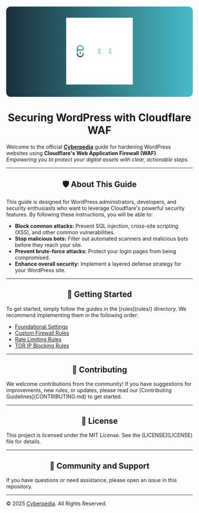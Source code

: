 <!-- Gradient Banner -->
<p align="center" style="background: linear-gradient(90deg, #1b313a 0%, #47bbc9 100%); padding: 30px 0; border-radius: 12px;">
  <img src="CYBERPEDIA Logo.png" alt="Cyberpedia Logo" width="180"/>
</p>

<h1 align="center">Securing WordPress with Cloudflare WAF</h1>

Welcome to the official [**Cyberpedia**](https://cyberpedia.site/) guide for hardening WordPress websites using **Cloudflare's Web Application Firewall (WAF)**.  
*Empowering you to protect your digital assets with clear, actionable steps.*

---

<h2 align="center">🛡️ About This Guide</h2>
This guide is designed for WordPress administrators, developers, and security enthusiasts who want to leverage Cloudflare's powerful security features. By following these instructions, you will be able to:

- **Block common attacks:** Prevent SQL injection, cross-site scripting (XSS), and other common vulnerabilities.
- **Stop malicious bots:** Filter out automated scanners and malicious bots before they reach your site.
- **Prevent brute-force attacks:** Protect your login pages from being compromised.
- **Enhance overall security:** Implement a layered defense strategy for your WordPress site.

---

<h2 align="center">🚀 Getting Started</h2>
To get started, simply follow the guides in the [rules](rules/) directory. We recommend implementing them in the following order:

- [Foundational Settings](rules/foundational-settings.md)
- [Custom Firewall Rules](rules/custom-firewall-rules.md)
- [Rate Limiting Rules](rules/rate-limiting-rules.md)
- [TOR IP Blocking Rules](rules/tor-ip-block-rules.md)

---

<h2 align="center">🙌 Contributing</h2>
We welcome contributions from the community! If you have suggestions for improvements, new rules, or updates, please read our [Contributing Guidelines](CONTRIBUTING.md) to get started.

---

<h2 align="center">📄 License</h2>
This project is licensed under the MIT License. See the [LICENSE](LICENSE) file for details.

---

<h2 align="center">💬 Community and Support</h2>
If you have questions or need assistance, please open an issue in this repository.

---

© 2025 [Cyberpedia](https://cyberpedia.site/). All Rights Reserved.